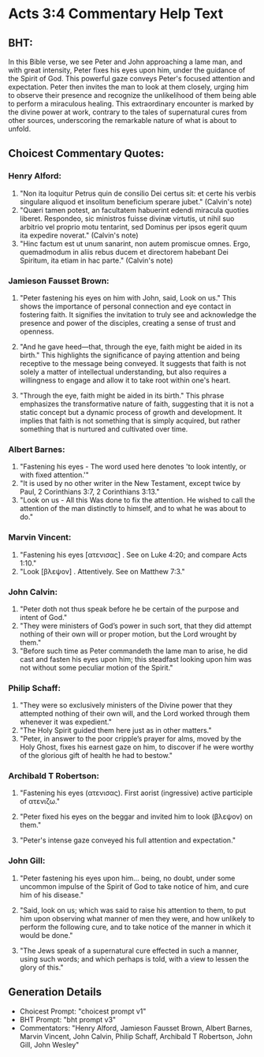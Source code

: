 # Acts 3:4 Commentary Help Text

## BHT:
In this Bible verse, we see Peter and John approaching a lame man, and with great intensity, Peter fixes his eyes upon him, under the guidance of the Spirit of God. This powerful gaze conveys Peter's focused attention and expectation. Peter then invites the man to look at them closely, urging him to observe their presence and recognize the unlikelihood of them being able to perform a miraculous healing. This extraordinary encounter is marked by the divine power at work, contrary to the tales of supernatural cures from other sources, underscoring the remarkable nature of what is about to unfold.

## Choicest Commentary Quotes:
### Henry Alford:
1. "Non ita loquitur Petrus quin de consilio Dei certus sit: et certe his verbis singulare aliquod et insolitum beneficium sperare jubet." (Calvin's note) 
2. "Quæri tamen potest, an facultatem habuerint edendi miracula quoties liberet. Respondeo, sic ministros fuisse divinæ virtutis, ut nihil suo arbitrio vel proprio motu tentarint, sed Dominus per ipsos egerit quum ita expedire noverat." (Calvin's note)
3. "Hinc factum est ut unum sanarint, non autem promiscue omnes. Ergo, quemadmodum in aliis rebus ducem et directorem habebant Dei Spiritum, ita etiam in hac parte." (Calvin's note)

### Jamieson Fausset Brown:
1. "Peter fastening his eyes on him with John, said, Look on us." This shows the importance of personal connection and eye contact in fostering faith. It signifies the invitation to truly see and acknowledge the presence and power of the disciples, creating a sense of trust and openness.

2. "And he gave heed—that, through the eye, faith might be aided in its birth." This highlights the significance of paying attention and being receptive to the message being conveyed. It suggests that faith is not solely a matter of intellectual understanding, but also requires a willingness to engage and allow it to take root within one's heart.

3. "Through the eye, faith might be aided in its birth." This phrase emphasizes the transformative nature of faith, suggesting that it is not a static concept but a dynamic process of growth and development. It implies that faith is not something that is simply acquired, but rather something that is nurtured and cultivated over time.

### Albert Barnes:
1. "Fastening his eyes - The word used here denotes 'to look intently, or with fixed attention.'"
2. "It is used by no other writer in the New Testament, except twice by Paul, 2 Corinthians 3:7, 2 Corinthians 3:13."
3. "Look on us - All this Was done to fix the attention. He wished to call the attention of the man distinctly to himself, and to what he was about to do."

### Marvin Vincent:
1. "Fastening his eyes [ατενισας] . See on Luke 4:20; and compare Acts 1:10." 
2. "Look [βλεψον] . Attentively. See on Matthew 7:3."

### John Calvin:
1. "Peter doth not thus speak before he be certain of the purpose and intent of God."
2. "They were ministers of God’s power in such sort, that they did attempt nothing of their own will or proper motion, but the Lord wrought by them."
3. "Before such time as Peter commandeth the lame man to arise, he did cast and fasten his eyes upon him; this steadfast looking upon him was not without some peculiar motion of the Spirit."

### Philip Schaff:
1. "They were so exclusively ministers of the Divine power that they attempted nothing of their own will, and the Lord worked through them whenever it was expedient."
2. "The Holy Spirit guided them here just as in other matters."
3. "Peter, in answer to the poor cripple’s prayer for alms, moved by the Holy Ghost, fixes his earnest gaze on him, to discover if he were worthy of the glorious gift of health he had to bestow."

### Archibald T Robertson:
1. "Fastening his eyes (ατενισας). First aorist (ingressive) active participle of ατενιζω." 

2. "Peter fixed his eyes on the beggar and invited him to look (βλεψον) on them." 

3. "Peter's intense gaze conveyed his full attention and expectation."

### John Gill:
1. "Peter fastening his eyes upon him... being, no doubt, under some uncommon impulse of the Spirit of God to take notice of him, and cure him of his disease." 

2. "Said, look on us; which was said to raise his attention to them, to put him upon observing what manner of men they were, and how unlikely to perform the following cure, and to take notice of the manner in which it would be done." 

3. "The Jews speak of a supernatural cure effected in such a manner, using such words; and which perhaps is told, with a view to lessen the glory of this."


## Generation Details
- Choicest Prompt: "choicest prompt v1"
- BHT Prompt: "bht prompt v3"
- Commentators: "Henry Alford, Jamieson Fausset Brown, Albert Barnes, Marvin Vincent, John Calvin, Philip Schaff, Archibald T Robertson, John Gill, John Wesley"
